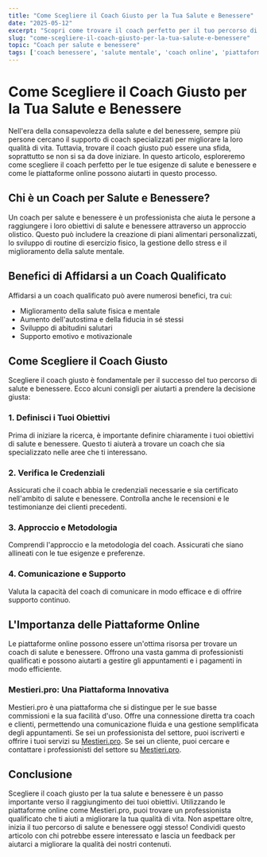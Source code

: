 ```yaml
---
title: "Come Scegliere il Coach Giusto per la Tua Salute e Benessere"
date: "2025-05-12"
excerpt: "Scopri come trovare il coach perfetto per il tuo percorso di salute e benessere. Impara a riconoscere le qualità di un coach efficace e come utilizzare le piattaforme online per trovare il professionista giusto."
slug: "come-scegliere-il-coach-giusto-per-la-tua-salute-e-benessere"
topic: "Coach per salute e benessere"
tags: ['coach benessere', 'salute mentale', 'coach online', 'piattaforme di coaching']
---
```

# Come Scegliere il Coach Giusto per la Tua Salute e Benessere

Nell'era della consapevolezza della salute e del benessere, sempre più persone cercano il supporto di coach specializzati per migliorare la loro qualità di vita. Tuttavia, trovare il coach giusto può essere una sfida, soprattutto se non si sa da dove iniziare. In questo articolo, esploreremo come scegliere il coach perfetto per le tue esigenze di salute e benessere e come le piattaforme online possono aiutarti in questo processo.

## Chi è un Coach per Salute e Benessere?

Un coach per salute e benessere è un professionista che aiuta le persone a raggiungere i loro obiettivi di salute e benessere attraverso un approccio olistico. Questo può includere la creazione di piani alimentari personalizzati, lo sviluppo di routine di esercizio fisico, la gestione dello stress e il miglioramento della salute mentale.

## Benefici di Affidarsi a un Coach Qualificato

Affidarsi a un coach qualificato può avere numerosi benefici, tra cui:

* Miglioramento della salute fisica e mentale
* Aumento dell'autostima e della fiducia in sé stessi
* Sviluppo di abitudini salutari
* Supporto emotivo e motivazionale

## Come Scegliere il Coach Giusto

Scegliere il coach giusto è fondamentale per il successo del tuo percorso di salute e benessere. Ecco alcuni consigli per aiutarti a prendere la decisione giusta:

### 1. **Definisci i Tuoi Obiettivi**

Prima di iniziare la ricerca, è importante definire chiaramente i tuoi obiettivi di salute e benessere. Questo ti aiuterà a trovare un coach che sia specializzato nelle aree che ti interessano.

### 2. **Verifica le Credenziali**

Assicurati che il coach abbia le credenziali necessarie e sia certificato nell'ambito di salute e benessere. Controlla anche le recensioni e le testimonianze dei clienti precedenti.

### 3. **Approccio e Metodologia**

Comprendi l'approccio e la metodologia del coach. Assicurati che siano allineati con le tue esigenze e preferenze.

### 4. **Comunicazione e Supporto**

Valuta la capacità del coach di comunicare in modo efficace e di offrire supporto continuo.

## L'Importanza delle Piattaforme Online

Le piattaforme online possono essere un'ottima risorsa per trovare un coach di salute e benessere. Offrono una vasta gamma di professionisti qualificati e possono aiutarti a gestire gli appuntamenti e i pagamenti in modo efficiente.

### **Mestieri.pro: Una Piattaforma Innovativa**

Mestieri.pro è una piattaforma che si distingue per le sue basse commissioni e la sua facilità d'uso. Offre una connessione diretta tra coach e clienti, permettendo una comunicazione fluida e una gestione semplificata degli appuntamenti. Se sei un professionista del settore, puoi iscriverti e offrire i tuoi servizi su [Mestieri.pro](https://mestieri.pro/info). Se sei un cliente, puoi cercare e contattare i professionisti del settore su [Mestieri.pro](https://mestieri.pro).

## Conclusione

Scegliere il coach giusto per la tua salute e benessere è un passo importante verso il raggiungimento dei tuoi obiettivi. Utilizzando le piattaforme online come Mestieri.pro, puoi trovare un professionista qualificato che ti aiuti a migliorare la tua qualità di vita. Non aspettare oltre, inizia il tuo percorso di salute e benessere oggi stesso! Condividi questo articolo con chi potrebbe essere interessato e lascia un feedback per aiutarci a migliorare la qualità dei nostri contenuti.